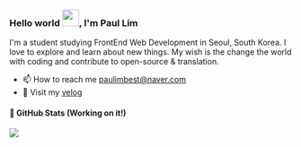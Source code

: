 ### Hello world <img src="https://media.giphy.com/media/hvRJCLFzcasrR4ia7z/giphy.gif" width="30px">, I'm Paul Lim

I'm a student studying FrontEnd Web Development in Seoul, South Korea.
I love to explore and learn about new things. 
My wish is the change the world with coding and contribute to open-source & translation.


- 📫 How to reach me  paulimbest@naver.com
- 💬 Visit my <a href="https://velog.io/@pplemover">velog</a>

#### 🌱 GitHub Stats (Working on it!)
<a href="">
  <img align="centre" src="https://github-readme-stats.vercel.app/api?username=pplemover&count_private=true&include_all_commits=true&show_icons=true&title_color=007bff&text_color=e7e7e7&icon_color=007bff&bg_color=171c28" />
<a />

<!--
**pplemover/pplemover** is a ✨ _special_ ✨ repository because its `README.md` (this file) appears on your GitHub profile.

Here are some ideas to get you started:

- 🔭 I’m currently working on ...
- 🌱 I’m currently learning ...
- 👯 I’m looking to collaborate on ...
- 🤔 I’m looking for help with ...
- 💬 Ask me about ...
- 📫 How to reach me: ...
- 😄 Pronouns: ...
- ⚡ Fun fact: ...

배지 만드는 링크
https://shields.io/

오픈소스 예제
https://github.com/abhisheknaiidu/awesome-github-profile-readme
-->
